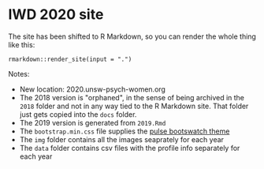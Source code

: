 # IWD 2020 site

The site has been shifted to R Markdown, so you can render the whole thing like this:

```
rmarkdown::render_site(input = ".")
```

Notes:

- New location: 2020.unsw-psych-women.org
- The 2018 version is "orphaned", in the sense of being archived in the `2018` folder and not in any way tied to the R Markdown site. That folder just gets copied into the `docs` folder. 
- The 2019 version is generated from `2019.Rmd` 
- The `bootstrap.min.css` file supplies the [pulse bootswatch theme](https://bootswatch.com/pulse/) 
- The `img` folder contains all the images seaprately for each year
- The `data` folder contains csv files with the profile info separately for each year

